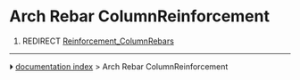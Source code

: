 # Arch Rebar ColumnReinforcement
1.  REDIRECT [Reinforcement_ColumnRebars](Reinforcement_ColumnRebars.md)



---
⏵ [documentation index](../README.md) > Arch Rebar ColumnReinforcement
